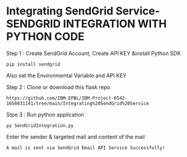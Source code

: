 # Integrating SendGrid Service-SENDGRID INTEGRATION WITH PYTHON CODE
 

Step 1 : Create SendGrid Account, Create API KEY &install Python SDK 

```
pip install sendgrid
```

Also set the Environmental Variable and API KEY


Step 2 : Clone or download this flask repo

```
https://github.com/IBM-EPBL/IBM-Project-6542-1658831141/tree/main/Integrating%20SendGrid%20Service
```

Stpe 3 : Run python application

```
py SendGridIntegration.py
```

Enter the sender & targeted mail and content of the mail
```
A mail is sent via SendGrid Email API Service Successfully!



